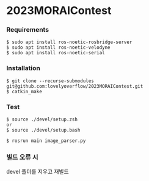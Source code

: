 # 2023MORAIContest

### Requirements
```
$ sudo apt install ros-noetic-rosbridge-server
$ sudo apt install ros-noetic-velodyne
$ sudo apt install ros-noetic-serial
```

### Installation
```
$ git clone --recurse-submodules git@github.com:lovelyoverflow/2023MORAIContest.git
$ catkin_make
```

### Test
```
$ source ./devel/setup.zsh
or
$ source ./devel/setup.bash

$ rosrun main image_parser.py
```

### 빌드 오류 시
devel 폴더를 지우고 재빌드